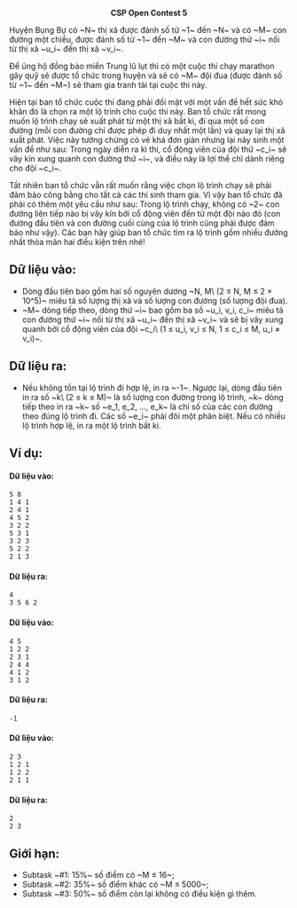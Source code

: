 **<center>CSP Open Contest 5</center>**

Huyện Bụng Bự có ~N~ thị xã được đánh số từ ~1~ đến ~N~ và có ~M~ con đường một chiều, được đánh số từ ~1~ đến ~M~ và con đường thứ ~i~ nối từ thị xã ~u_i~ đến thị xã ~v_i~.

Để ủng hộ đồng bào miền Trung lũ lụt thì có một cuộc thi chạy marathon gây quỹ sẽ được tổ chức trong huyện và sẽ có ~M~ đội đua (được đánh số từ ~1~ đến ~M~) sẽ tham gia tranh tài tại cuộc thi này.

Hiện tại ban tổ chức cuộc thi đang phải đối mặt với một vấn đề hết sức khó khăn đó là chọn ra một lộ trình cho cuộc thi này. Ban tổ chức rất mong muốn lộ trình chạy sẽ xuất phát từ một thị xã bất kì, đi qua một số con đường (mỗi con đường chỉ được phép đi duy nhất một lần) và quay lại thị xã xuất phát. Việc này tưởng chừng có vẻ khá đơn giản nhưng lại nảy sinh một vấn đề như sau: Trong ngày diễn ra kì thi, cổ động viên của đội thứ ~c_i~ sẽ vây kín xung quanh con đường thứ ~i~, và điều này là lợi thế chỉ dành riêng cho đội ~c_i~.

Tất nhiên ban tổ chức vẫn rất muốn rằng việc chọn lộ trình chạy sẽ phải đảm bảo công bằng cho tất cả các thí sinh tham gia. Vì vậy ban tổ chức đã phải có thêm một yêu cầu như sau: Trong lộ trình chạy, không có ~2~ con đường liên tiếp nào bị vây kín bởi cổ động viên đến từ một đội nào đó (con đường đầu tiên và con đường cuối cùng của lộ trình cũng phải được đảm bảo như vậy). Các bạn hãy giúp ban tổ chức tìm ra lộ trình gồm nhiều đường nhất thỏa mãn hai điều kiện trên nhé!

## Dữ liệu vào:
- Dòng đầu tiên bao gồm hai số nguyên dương ~N, M\ (2 ≤ N, M ≤ 2 × 10^5)~ miêu tả số lượng thị xã và số lượng con đường (số lượng đội đua).
- ~M~ dòng tiếp theo, dòng thứ ~i~ bao gồm ba số ~u_i, v_i, c_i~ miêu tả con đường thứ ~i~ nối từ thị xã ~u_i~ đến thị xã ~v_i~ và sẽ bị vây xung quanh bởi cổ động viên của đội ~c_i\ (1 ≤ u_i, v_i ≤ N, 1 ≤ c_i ≤ M, u_i ≠ v_i)~.

## Dữ liệu ra:
- Nếu không tồn tại lộ trình đi hợp lệ, in ra ~-1~. Ngược lại, dòng đầu tiên in ra số ~k\ (2 ≤ k ≤ M)~ là số lượng con đường trong lộ trình, ~k~ dòng tiếp theo in ra ~k~ số ~e_1, e_2, …, e_k~ là chỉ số của các con đường theo đúng lộ trình đi. Các số ~e_i~ phải đôi một phân biệt. Nếu có nhiều lộ trình hợp lệ, in ra một lộ trình bất kì.

## Ví dụ:
#### Dữ liệu vào:
```
5 8
1 4 1
2 4 1
4 5 2
3 2 2
5 3 1
3 2 3
5 2 2
2 1 3
```

#### Dữ liệu ra:
```
4
3 5 6 2
```

#### Dữ liệu vào:
```
4 5
1 2 2
2 3 1
2 4 4
4 1 2
3 1 2
```

#### Dữ liệu ra:
```
-1
```

#### Dữ liệu vào:
```
2 3
1 2 1
1 2 2
2 1 1
```

#### Dữ liệu ra:
```
2
2 3
```

## Giới hạn:
- Subtask ~\#1: 15\%~ số điểm có ~M ≤ 16~;
- Subtask ~\#2: 35\%~ số điểm khác có ~M ≤ 5000~;
- Subtask ~\#3: 50\%~ số điểm còn lại không có điều kiện gì thêm.